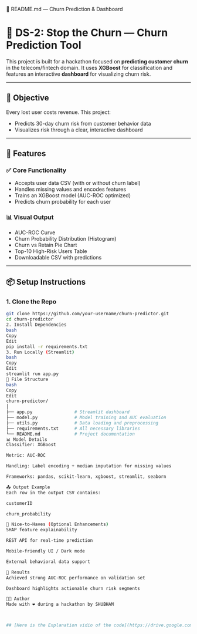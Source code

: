 📄 README.md — Churn Prediction & Dashboard
# 🧠 DS-2: Stop the Churn — Churn Prediction Tool

This project is built for a hackathon focused on **predicting customer churn** in the telecom/fintech domain. It uses **XGBoost** for classification and features an interactive **dashboard** for visualizing churn risk.

---

## 🚀 Objective

Every lost user costs revenue. This project:
- Predicts 30-day churn risk from customer behavior data
- Visualizes risk through a clear, interactive dashboard

---

## 🧰 Features

### ✅ Core Functionality
- Accepts user data CSV (with or without churn label)
- Handles missing values and encodes features
- Trains an XGBoost model (AUC-ROC optimized)
- Predicts churn probability for each user

### 📊 Visual Output
- AUC-ROC Curve
- Churn Probability Distribution (Histogram)
- Churn vs Retain Pie Chart
- Top-10 High-Risk Users Table
- Downloadable CSV with predictions

---

## 📦 Setup Instructions

### 1. Clone the Repo

```bash
git clone https://github.com/your-username/churn-predictor.git
cd churn-predictor
2. Install Dependencies
bash
Copy
Edit
pip install -r requirements.txt
3. Run Locally (Streamlit)
bash
Copy
Edit
streamlit run app.py
📁 File Structure
bash
Copy
Edit
churn-predictor/
│
├── app.py                # Streamlit dashboard
├── model.py              # Model training and AUC evaluation
├── utils.py              # Data loading and preprocessing
├── requirements.txt      # All necessary libraries
└── README.md             # Project documentation
📊 Model Details
Classifier: XGBoost

Metric: AUC-ROC

Handling: Label encoding + median imputation for missing values

Frameworks: pandas, scikit-learn, xgboost, streamlit, seaborn

📤 Output Example
Each row in the output CSV contains:

customerID

churn_probability

🧠 Nice-to-Haves (Optional Enhancements)
SHAP feature explainability

REST API for real-time prediction

Mobile-friendly UI / Dark mode

External behavioral data support

🏁 Results
Achieved strong AUC-ROC performance on validation set

Dashboard highlights actionable churn risk segments

👨‍💻 Author
Made with ❤️ during a hackathon by SHUBHAM



## [Here is the Explanation vidio of the code](https://drive.google.com/file/d/193_lhNW-_gpSGF-Cah6fT4m6JVTfzsoy/view?usp=sharing)
